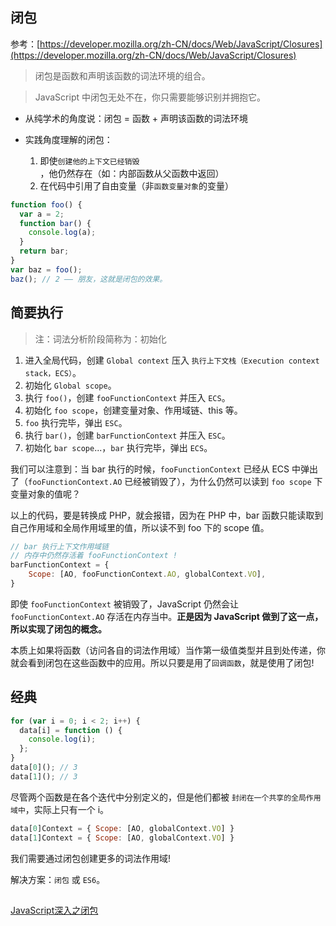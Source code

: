 ## 闭包

参考：[https://developer.mozilla.org/zh-CN/docs/Web/JavaScript/Closures](https://developer.mozilla.org/zh-CN/docs/Web/JavaScript/Closures)

> 闭包是函数和声明该函数的词法环境的组合。

> JavaScript 中闭包无处不在，你只需要能够识别并拥抱它。

* 从纯学术的角度说：闭包 = 函数 + 声明该函数的词法环境

* 实践角度理解的闭包：

  1. 即使`创建他的上下文已经销毁` ，他仍然存在（如：内部函数从父函数中返回）
  2. 在代码中引用了自由变量（非`函数变量对象`的变量）


```js
function foo() {
  var a = 2;
  function bar() {
    console.log(a);
  }
  return bar;
}
var baz = foo();
baz(); // 2 —— 朋友，这就是闭包的效果。
```

## 简要执行

> 注：词法分析阶段简称为：初始化

1. 进入全局代码，创建 `Global context` 压入 `执行上下文栈（Execution context stack，ECS）`。
2. 初始化 `Global scope`。
3. 执行 `foo()`，创建 `fooFunctionContext` 并压入 `ECS`。
4. 初始化 `foo scope`，创建变量对象、作用域链、this 等。
5. `foo` 执行完毕，弹出 `ESC`。
6. 执行 `bar()`，创建 `barFunctionContext` 并压入 `ESC`。
7. 初始化 `bar scope`...，`bar` 执行完毕，弹出 `ECS`。

我们可以注意到：当 bar 执行的时候，`fooFunctionContext` 已经从 ECS 中弹出了（`fooFunctionContext.AO` 已经被销毁了），为什么仍然可以读到 `foo scope` 下变量对象的值呢？

以上的代码，要是转换成 PHP，就会报错，因为在 PHP 中，bar 函数只能读取到自己作用域和全局作用域里的值，所以读不到 foo 下的 scope 值。

```js
// bar 执行上下文作用域链
// 内存中仍然存活着 fooFunctionContext !
barFunctionContext = {
    Scope: [AO, fooFunctionContext.AO, globalContext.VO],
}
```

即使 `fooFunctionContext` 被销毁了，JavaScript 仍然会让 `fooFunctionContext.AO` 存活在内存当中。**正是因为 JavaScript 做到了这一点，所以实现了闭包的概念。**

本质上如果将函数（访问各自的词法作用域）当作第一级值类型并且到处传递，你就会看到闭包在这些函数中的应用。所以只要是用了`回调函数`，就是使用了闭包!

## 经典

```js
for (var i = 0; i < 2; i++) {
  data[i] = function () {
    console.log(i);
  };
}
data[0](); // 3
data[1](); // 3
```

尽管两个函数是在各个迭代中分别定义的，但是他们都被 `封闭在一个共享的全局作用域中`，实际上只有一个 i。

```js
data[0]Context = { Scope: [AO, globalContext.VO] }
data[1]Context = { Scope: [AO, globalContext.VO] }
```

我们需要通过闭包创建更多的词法作用域!

解决方案：`闭包` 或 `ES6`。



##

[JavaScript深入之闭包](https://github.com/mqyqingfeng/Blog/issues/9)


